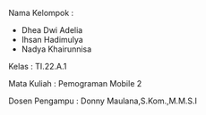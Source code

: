 Nama Kelompok :

- Dhea Dwi Adelia 
- Ihsan Hadimulya
- Nadya Khairunnisa

Kelas      : TI.22.A.1

Mata Kuliah  : Pemograman Mobile 2

Dosen Pengampu  : Donny Maulana,S.Kom.,M.M.S.I

